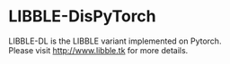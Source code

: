 # LIBBLE-DisPyTorch
LIBBLE-DL is the LIBBLE variant implemented on Pytorch.  
 Please visit http://www.libble.tk for more details.
